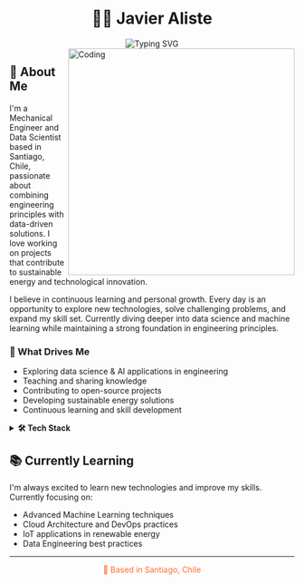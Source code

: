 # <div align="center">👨‍💻 Javier Aliste</div>

<div align="center">
  <img src="https://readme-typing-svg.herokuapp.com?font=Fira+Code&pause=1000&color=FF6B35&center=true&vCenter=true&width=435&lines=Mechanical+Engineer;Data+Scientist;Physics+Enthusiast;Energy+%26+Sustainability+Advocate" alt="Typing SVG" />
</div>

<img align="right" alt="Coding" width="400" src="https://media.giphy.com/media/v1.Y2lkPTc5MGI3NjExNjM2OTU5OWQ0MzBmZDM4ZDM0ZmQ5MzFkYzFhZDQzZmU1YzI1YmNlYiZlcD12MV9pbnRlcm5hbF9naWZzX2dpZklkJmN0PWc/qgQUggAC3Pfv687qPC/giphy.gif">

## 🚀 About Me

I'm a Mechanical Engineer and Data Scientist based in Santiago, Chile, passionate about combining engineering principles with data-driven solutions. I love working on projects that contribute to sustainable energy and technological innovation.

I believe in continuous learning and personal growth. Every day is an opportunity to explore new technologies, solve challenging problems, and expand my skill set. Currently diving deeper into data science and machine learning while maintaining a strong foundation in engineering principles.

### 🎯 What Drives Me

- Exploring data science & AI applications in engineering
- Teaching and sharing knowledge
- Contributing to open-source projects
- Developing sustainable energy solutions
- Continuous learning and skill development

<details>
<summary><b>🛠️ Tech Stack</b></summary>
<div align="center">

#### 💻 Languages & Core Tools
![Python](https://img.shields.io/badge/-Python-3776AB?style=flat-square&logo=python&logoColor=white)
![JavaScript](https://img.shields.io/badge/-JavaScript-F7DF1E?style=flat-square&logo=javascript&logoColor=black)
![TypeScript](https://img.shields.io/badge/-TypeScript-3178C6?style=flat-square&logo=typescript&logoColor=white)
![C](https://img.shields.io/badge/-C-A8B9CC?style=flat-square&logo=c&logoColor=black)
![SQL](https://img.shields.io/badge/-SQL-4479A1?style=flat-square&logo=mysql&logoColor=white)
![R](https://img.shields.io/badge/-R-276DC3?style=flat-square&logo=r&logoColor=white)
![Git](https://img.shields.io/badge/-Git-F05032?style=flat-square&logo=git&logoColor=white)
![Bash](https://img.shields.io/badge/-Bash-4EAA25?style=flat-square&logo=gnu-bash&logoColor=white)

#### 📊 Data Science & ML
![Pandas](https://img.shields.io/badge/-Pandas-150458?style=flat-square&logo=pandas&logoColor=white)
![NumPy](https://img.shields.io/badge/-NumPy-013243?style=flat-square&logo=numpy&logoColor=white)
![Scikit-Learn](https://img.shields.io/badge/-Scikit--Learn-F7931E?style=flat-square&logo=scikit-learn&logoColor=white)
![TensorFlow](https://img.shields.io/badge/-TensorFlow-FF6F00?style=flat-square&logo=tensorflow&logoColor=white)
![PyTorch](https://img.shields.io/badge/-PyTorch-EE4C2C?style=flat-square&logo=pytorch&logoColor=white)
![Jupyter](https://img.shields.io/badge/-Jupyter-F37626?style=flat-square&logo=jupyter&logoColor=white)

#### 🔄 Data Engineering
![Apache Spark](https://img.shields.io/badge/-Apache%20Spark-E25A1C?style=flat-square&logo=apache-spark&logoColor=white)
![Airflow](https://img.shields.io/badge/-Airflow-017CEE?style=flat-square&logo=apache-airflow&logoColor=white)
![Docker](https://img.shields.io/badge/-Docker-2496ED?style=flat-square&logo=docker&logoColor=white)
![PostgreSQL](https://img.shields.io/badge/-PostgreSQL-336791?style=flat-square&logo=postgresql&logoColor=white)
![MongoDB](https://img.shields.io/badge/-MongoDB-47A248?style=flat-square&logo=mongodb&logoColor=white)

#### 📈 Visualization & BI
![PowerBI](https://img.shields.io/badge/-Power%20BI-F2C811?style=flat-square&logo=power-bi&logoColor=black)
![Tableau](https://img.shields.io/badge/-Tableau-E97627?style=flat-square&logo=tableau&logoColor=white)
![Bokeh](https://img.shields.io/badge/-Bokeh-00B0F0?style=flat-square&logo=python&logoColor=white)
![Panel](https://img.shields.io/badge/-Panel-FF6978?style=flat-square&logo=python&logoColor=white)
![Matplotlib](https://img.shields.io/badge/-Matplotlib-11557c?style=flat-square&logo=python&logoColor=white)
![Seaborn](https://img.shields.io/badge/-Seaborn-3776AB?style=flat-square&logo=python&logoColor=white)
![Plotly](https://img.shields.io/badge/-Plotly-3F4F75?style=flat-square&logo=plotly&logoColor=white)

#### 🔌 IoT & Hardware
![IoT](https://img.shields.io/badge/-IoT-010101?style=flat-square&logo=iot&logoColor=white)
![Arduino](https://img.shields.io/badge/-Arduino-00979D?style=flat-square&logo=arduino&logoColor=white)
![Raspberry Pi](https://img.shields.io/badge/-Raspberry%20Pi-C51A4A?style=flat-square&logo=raspberry-pi&logoColor=white)

</div>
</details>

## 📚 Currently Learning

I'm always excited to learn new technologies and improve my skills. Currently focusing on:
- Advanced Machine Learning techniques
- Cloud Architecture and DevOps practices
- IoT applications in renewable energy
- Data Engineering best practices

---

<div align="center">
  <p style="color: #FF6B35">📍 Based in Santiago, Chile</p>
</div>
